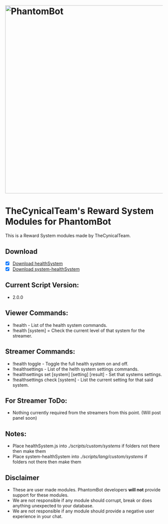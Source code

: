 # <img alt="PhantomBot" src="https://phantombot.tv/img/new-logo-dark-v2.png" width="600px"/>

# TheCynicalTeam's Reward System Modules for PhantomBot
This is a Reward System modules made by TheCynicalTeam.

## Download
- [x] [Download healthSystem](/custom/systems/healthSystem/healthSystem.js?raw=true "healthSystem")
- [x] [Download system-healthSystem](/lang/english/custom/systems/system-healthSystem.js?raw=true "system-healthSystem")

## Current Script Version:
- 2.0.0

## Viewer Commands:
- !health - List of the health system commands.
- !health [system] = Check the current level of that system for the streamer.

## Streamer Commands:
- !health toggle - Toggle the full health system on and off.
- !healthsettings - List of the helth system settings commands.
- !healthsettings set [system] [setting] [result] - Set that systems settings.
- !healthsettings check [system] - List the current setting for that said system.

## For Streamer ToDo:
- Nothing currently required from the streamers from this point. (Will post panel soon)

## Notes:
- Place healthSystem.js into *./scripts/custom/systems* if folders not there then make them
- Place system-healthSystem into *./scripts/lang/custom/systems* if folders not there then make them

## Disclaimer
- These are user made modules. PhantomBot developers **will not** provide support for these modules.
- We are not responsible if any module should corrupt, break or does anything unexpected to your database.
- We are not responsible if any module should provide a negative user experience in your chat.
